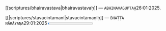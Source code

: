 [[scriptures/bhairavastava|bhairavastavaḥ]] — `ABHINAVAGUPTAḤ`26:01:2025.

[[|scriptures/stavacintamani|stavacintāmaṇiḥ]] — `BHAṬṬA NĀRĀYAṆA`29:01:2025 <progress id="file" max="100" value="01">01%</progress> 
